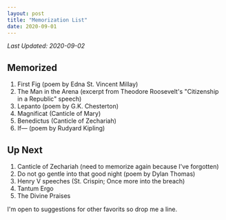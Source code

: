 ```yaml
---
layout: post
title: "Memorization List"
date: 2020-09-01
---
```


_Last Updated: 2020-09-02_

## Memorized
1. First Fig (poem by Edna St. Vincent Millay)
1. The Man in the Arena (excerpt from Theodore Roosevelt's "Citizenship in a Republic" speech)
1. Lepanto (poem by G.K. Chesterton)
1. Magnificat (Canticle of Mary)
1. Benedictus (Canticle of Zechariah)
1. If— (poem by Rudyard Kipling)

## Up Next
1. Canticle of Zechariah (need to memorize again because I've forgotten)
1. Do not go gentle into that good night (poem by Dylan Thomas)
1. Henry V speeches (St. Crispin; Once more into the breach)
1. Tantum Ergo
1. The Divine Praises

I'm open to suggestions for other favorits so drop me a line.
